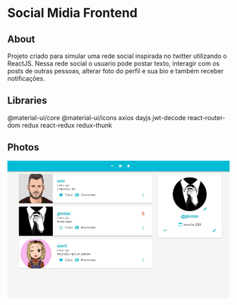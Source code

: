 # Social Midia Frontend

## About
  Projeto criado para simular uma rede social inspirada no twitter utilizando o ReactJS. Nessa rede social o usuario pode postar texto, interagir com os posts de outras pessoas, alterar foto do perfil e sua bio e também receber notificações. 
  
## Libraries
  @material-ui/core
  @material-ui/icons
  axios
  dayjs
  jwt-decode
  react-router-dom
  redux
  react-redux
  redux-thunk
  
## Photos

<img src="src/images/home.JPG" alt="drawing" width="700px"/>



